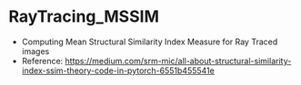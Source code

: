 # RayTracing_MSSIM
- Computing Mean Structural Similarity Index Measure for Ray Traced images
- Reference: https://medium.com/srm-mic/all-about-structural-similarity-index-ssim-theory-code-in-pytorch-6551b455541e
